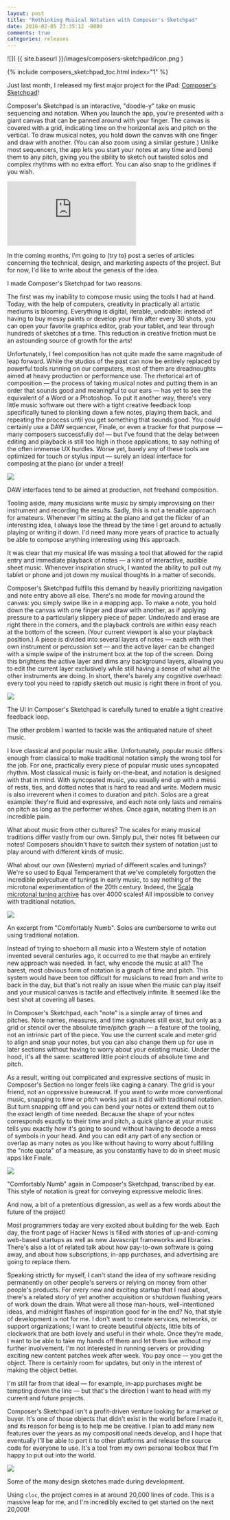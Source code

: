 ```yaml
---
layout: post
title: "Rethinking Musical Notation with Composer's Sketchpad"
date: 2016-02-05 23:35:12 -0800
comments: true
categories: releases
---
```


![]( {{ site.baseurl }}/images/composers-sketchpad/icon.png )

{% include composers_sketchpad_toc.html index="1" %}

Just last month, I released my first major project for the iPad: [Composer's Sketchpad][composers-sketchpad]!

Composer's Sketchpad is an interactive, "doodle-y" take on music sequencing and notation. When you launch the app, you're presented with a giant canvas that can be panned around with your finger. The canvas is covered with a grid, indicating time on the horizontal axis and pitch on the vertical. To draw musical notes, you hold down the canvas with one finger and draw with another. (You can also zoom using a similar gesture.) Unlike most sequencers, the app lets you start your notes at any time and bend them to any pitch, giving you the ability to sketch out twisted solos and complex rhythms with no extra effort. You can also snap to the gridlines if you wish.

<!--more-->

<p><div class="youtube_4_3"><iframe src="https://www.youtube.com/embed/ypsLgTY8NXs?showinfo=0&rel=0" frameborder="0" allowfullscreen></iframe></div></p>

In the coming months, I'm going to (try to) post a series of articles concerning the technical, design, and marketing aspects of the project. But for now, I'd like to write about the genesis of the idea.

I made Composer's Sketchpad for two reasons.

The first was my inability to compose music using the tools I had at hand. Today, with the help of computers, creativity in practically all artistic mediums is blooming. Everything is digital, iterable, undoable: instead of having to buy messy paints or develop your film after every 30 shots, you can open your favorite graphics editor, grab your tablet, and tear through hundreds of sketches at a time. This reduction in creative friction must be an astounding source of growth for the arts!

Unfortunately, I feel composition has not quite made the same magnitude of leap forward. While the studios of the past can now be entirely replaced by powerful tools running on our computers, most of them are dreadnoughts aimed at heavy production or performance use. The rhetorical art of composition — the process of taking musical notes and putting them in an order that sounds good and meaningful to our ears — has yet to see the equivalent of a Word or a Photoshop. To put it another way, there's very little music software out there with a tight creative feedback loop specifically tuned to plonking down a few notes, playing them back, and repeating the process until you get something that sounds good. You could certainly use a DAW sequencer, Finale, or even a tracker for that purpose — many composers successfully do! — but I've found that the delay between editing and playback is still too high in those applications, to say nothing of the often immense UX hurdles. Worse yet, barely any of these tools are optimized for touch or stylus input — surely an ideal interface for composing at the piano (or under a tree)!

<div class="caption">
<img src="{{ site.baseurl }}/images/composers-sketchpad/flstudio.jpg">
<p>DAW interfaces tend to be aimed at production, not freehand composition.</p>
</div>

Tooling aside, many musicians write music by simply improvising on their instrument and recording the results. Sadly, this is not a tenable approach for amateurs. Whenever I'm sitting at the piano and get the flicker of an interesting idea, I always lose the thread by the time I get around to actually playing or writing it down. I'd need many more years of practice to actually be able to compose anything interesting using this approach.

It was clear that my musical life was missing a tool that allowed for the rapid entry and immediate playback of notes — a kind of interactive, audible sheet music. Whenever inspiration struck, I wanted the ability to pull out my tablet or phone and jot down my musical thoughts in a matter of seconds.

Composer's Sketchpad fulfills this demand by heavily prioritizing navigation and note entry above all else. There's no mode for moving around the canvas: you simply swipe like in a mapping app. To make a note, you hold down the canvas with one finger and draw with another, as if applying pressure to a particularly slippery piece of paper. Undo/redo and erase are right there in the corners, and the playback controls are within easy reach at the bottom of the screen. (Your current viewport is also your playback position.) A piece is divided into several layers of notes — each with their own instrument or percussion set — and the active layer can be changed with a simple swipe of the instrument box at the top of the screen. Doing this brightens the active layer and dims any background layers, allowing you to edit the current layer exclusively while still having a sense of what all the other instruments are doing. In short, there's barely any cognitive overhead: every tool you need to rapidly sketch out music is right there in front of you.

<div class="caption">
<img src="{{ site.baseurl }}/images/composers-sketchpad/ui.png">
<p>The UI in Composer's Sketchpad is carefully tuned to enable a tight creative feedback loop.</p>
</div>

The other problem I wanted to tackle was the antiquated nature of sheet music.

I love classical and popular music alike. Unfortunately, popular music differs enough from classical to make traditional notation simply the wrong tool for the job. For one, practically every piece of popular music uses syncopated rhythm. Most classical music is fairly on-the-beat, and notation is designed with that in mind. With syncopated music, you usually end up with a mess of rests, ties, and dotted notes that is hard to read and write. Modern music is also irreverent when it comes to duration and pitch. Solos are a great example: they're fluid and expressive, and each note only lasts and remains on pitch as long as the performer wishes. Once again, notating them is an incredible pain.

What about music from other cultures? The scales for many musical traditions differ vastly from our own. Simply put, their notes fit between our notes! Composers shouldn't have to switch their system of notation just to play around with different kinds of music.

What about our own (Western) myriad of different scales and tunings? We're so used to Equal Temperament that we've completely forgotten the incredible polyculture of tunings in early music, to say nothing of the microtonal experimentation of the 20th century. Indeed, the [Scala microtonal tuning archive][scala] has over 4000 scales! All impossible to convey with traditional notation.

<div class="caption">
<img src="{{ site.baseurl }}/images/composers-sketchpad/solo.png">
<p>An excerpt from "Comfortably Numb". Solos are cumbersome to write out using traditional notation.</p>
</div>

Instead of trying to shoehorn all music into a Western style of notation invented several centuries ago, it occurred to me that maybe an entirely new approach was needed. In fact, why encode the music at all? The barest, most obvious form of notation is a graph of time and pitch. This system would have been too difficult for musicians to read from and write to back in the day, but that's not really an issue when the music can play itself and your musical canvas is tactile and effectively infinite. It seemed like the best shot at covering all bases.

In Composer's Sketchpad, each "note" is a simple array of times and pitches. Note names, measures, and time signatures still exist, but only as a grid or stencil over the absolute time/pitch graph — a feature of the tooling, not an intrinsic part of the piece. You use the current scale and meter grid to align and snap your notes, but you can also change them up for use in later sections without having to worry about your existing music. Under the hood, it's all the same: scattered little point clouds of absolute time and pitch.

As a result, writing out complicated and expressive sections of music in Composer's Section no longer feels like caging a canary. The grid is your friend, not an oppressive bureaucrat. If you want to write more conventional music, snapping to time or pitch works just as it did with traditional notation. But turn snapping off and you can bend your notes or extend them out to the exact length of time needed. Because the shape of your notes corresponds exactly to their time and pitch, a quick glance at your music tells you exactly how it's going to sound without having to decode a mess of symbols in your head. And you can edit any part of any section or overlap as many notes as you like without having to worry about fulfilling the "note quota" of a measure, as you constantly have to do in sheet music apps like Finale.

<div class="caption">
<img src="{{ site.baseurl }}/images/composers-sketchpad/melody.png">
<p>"Comfortably Numb" again in Composer's Sketchpad, transcribed by ear. This style of notation is great for conveying expressive melodic lines.</p>
</div>

And now, a bit of a pretentious digression, as well as a few words about the future of the project!

Most programmers today are very excited about building for the web. Each day, the front page of Hacker News is filled with stories of up-and-coming web-based startups as well as new Javascript frameworks and libraries. There's also a lot of related talk about how pay-to-own software is going away, and about how subscriptions, in-app purchases, and advertising are going to replace them.

Speaking strictly for myself, I can't stand the idea of my software residing permanently on other people's servers or relying on money from other people's products. For every new and exciting startup that I read about, there's a related story of yet another acquisition or shutdown flushing years of work down the drain. What were all those man-hours, well-intentioned ideas, and midnight flashes of inspiration good for in the end? No, that style of development is not for me. I don't want to create services, networks, or support organizations; I want to create beautiful *objects*, little bits of clockwork that are both lovely and useful in their whole. Once they're made, I want to be able to take my hands off them and let them live without my further involvement. I'm not interested in running servers or providing exciting new content patches week after week. You pay once — you get the object. There is certainly room for updates, but only in the interest of making the object better.

I'm still far from that ideal — for example, in-app purchases might be tempting down the line — but that's the direction I want to head with my current and future projects.

Composer's Sketchpad isn't a profit-driven venture looking for a market or buyer. It's one of those objects that didn't exist in the world before I made it, and its reason for being is to help me be creative. I plan to add many new features over the years as my compositional needs develop, and I hope that eventually I'll be able to port it to other platforms and release the source code for everyone to use. It's a tool from my own personal toolbox that I'm happy to put out into the world.

<div class="caption">
<img src="{{ site.baseurl }}/images/composers-sketchpad/sketches.jpg">
<p>Some of the many design sketches made during development.</p>
</div>

Using `cloc`, the project comes in at around 20,000 lines of code. This is a massive leap for me, and I'm incredibly excited to get started on the next 20,000!

[composers-sketchpad]: http://www.composerssketchpad.com
[staffpad]: http://www.staffpad.net
[scala]: http://www.huygens-fokker.org/scala/